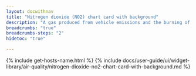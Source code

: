 ```yaml
---
layout: docwithnav
title: "Nitrogen dioxide (NO2) chart card with background"
description: "A gas produced from vehicle emissions and the burning of fossil fuels. Results displayed by combining the latest and aggregated values and optional simplified chart."
breadcrumbs: "true"
breadcrumbs-steps: "2"
hidetoc: "true"

---
```

{% include get-hosts-name.html %}
{% include docs/user-guide/ui/widget-library/air-quality/nitrogen-dioxide-no2-chart-card-with-background.md %}
